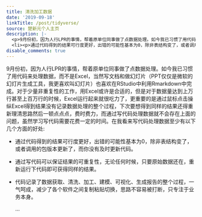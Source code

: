```yaml
---
title: 清洗加工数据
date: '2019-09-18'
linkTitle: /post/tidyverse/
source: 楚新元个人主页
description: |-
  <p>9月份初，因为人行LPR的事情，帮着原单位同事做了点数据处理。如今我已习惯了用代码来处理数据，而不是Excel，当然写文档和做幻灯片（PPT仅仅是微软的幻灯片生成工具，我更喜欢叫幻灯片）也喜欢在RStudio中利用Rmarkdown中完成。对于少量非重复性的工作，用Excel或许是合适的，但是对于数据量达到上万行甚至上百万行的时候，Excel运行起来就很吃力了，更重要的是通过鼠标点击操纵Excel得到结果没有记录数据处理的整个过程，下次要想得到同样的结果还得重新理清思路然后一顿点点点，费时费力，而通过写代码处理数据就不会存在上面的问题，虽然学习写代码需要花费一定的时间。在我看来写代码处理数据至少有以下几个方面的好处:</p> <ul>
  <li><p>通过代码得到的结果可行度更好，出错的可能性基本为0，除非表结构变了，或者调用的包版本更新了，而你没有及时更新代码。</p></li> <li><p>通过写代码可以保证结果的可重复性，无论任何时候，只要原始数据还在，重新运行下代码即可获得同样的结果。</p></li> <li><p>代码记录了数据获取、清洗、加工、建模、可视化、生成报告的整个过程，一气呵成，减少了各个软件之间复制粘贴切换，思路不容易被打断，只专注于业务本身。</p></li> ...
disable_comments: true
---
```

<p>9月份初，因为人行LPR的事情，帮着原单位同事做了点数据处理。如今我已习惯了用代码来处理数据，而不是Excel，当然写文档和做幻灯片（PPT仅仅是微软的幻灯片生成工具，我更喜欢叫幻灯片）也喜欢在RStudio中利用Rmarkdown中完成。对于少量非重复性的工作，用Excel或许是合适的，但是对于数据量达到上万行甚至上百万行的时候，Excel运行起来就很吃力了，更重要的是通过鼠标点击操纵Excel得到结果没有记录数据处理的整个过程，下次要想得到同样的结果还得重新理清思路然后一顿点点点，费时费力，而通过写代码处理数据就不会存在上面的问题，虽然学习写代码需要花费一定的时间。在我看来写代码处理数据至少有以下几个方面的好处:</p> <ul>
<li><p>通过代码得到的结果可行度更好，出错的可能性基本为0，除非表结构变了，或者调用的包版本更新了，而你没有及时更新代码。</p></li> <li><p>通过写代码可以保证结果的可重复性，无论任何时候，只要原始数据还在，重新运行下代码即可获得同样的结果。</p></li> <li><p>代码记录了数据获取、清洗、加工、建模、可视化、生成报告的整个过程，一气呵成，减少了各个软件之间复制粘贴切换，思路不容易被打断，只专注于业务本身。</p></li> ...